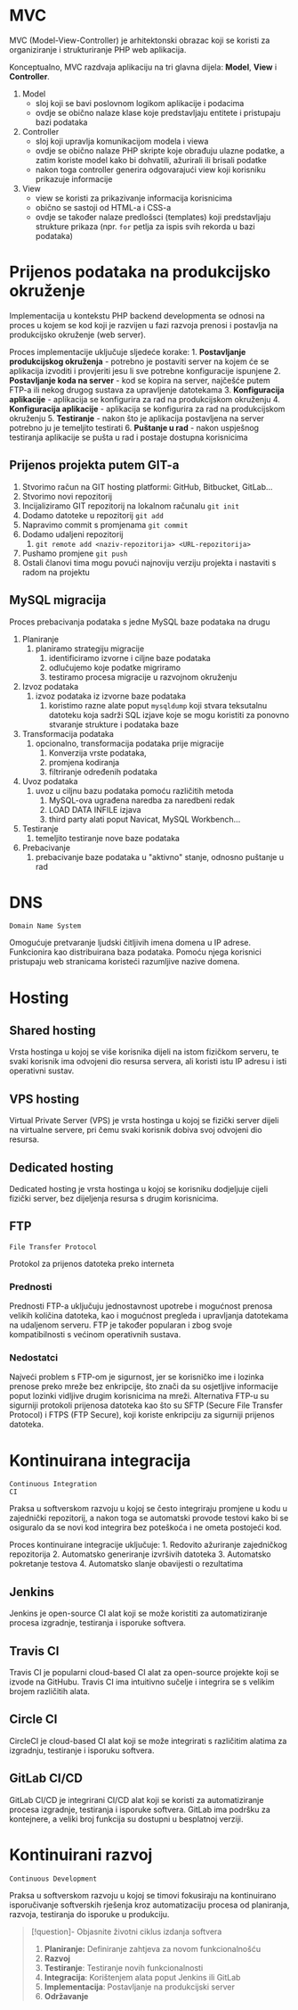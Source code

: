 # MVC

MVC (Model-View-Controller) je arhitektonski obrazac koji se koristi za organiziranje i strukturiranje PHP web aplikacija.

Konceptualno, MVC razdvaja aplikaciju na tri glavna dijela: **Model**, **View** i **Controller**.

1. Model
	- sloj koji se bavi poslovnom logikom aplikacije i podacima
	- ovdje se obično nalaze klase koje predstavljaju entitete i pristupaju bazi podataka
2. Controller
	- sloj koji upravlja komunikacijom modela i viewa
	- ovdje se obično nalaze PHP skripte koje obrađuju ulazne podatke, a zatim koriste model kako bi dohvatili, ažurirali ili brisali podatke
	- nakon toga controller generira odgovarajući view koji korisniku prikazuje informacije
3. View
	- view se koristi za prikazivanje informacija korisnicima
	- obično se sastoji od HTML-a i CSS-a
	- ovdje se također nalaze predlošsci (templates) koji predstavljaju strukture prikaza (npr. `for` petlja za ispis svih rekorda u bazi podataka)

# Prijenos podataka na produkcijsko okruženje

Implementacija u kontekstu PHP backend developmenta se odnosi na proces u kojem se kod koji je razvijen u fazi razvoja prenosi i postavlja na produkcijsko okruženje (web server).

Proces implementacije uključuje sljedeće korake:
	1. **Postavljanje produkcijskog okruženja**
		- potrebno je postaviti server na kojem će se aplikacija izvoditi i provjeriti jesu li sve potrebne konfiguracije ispunjene 
	2. **Postavljanje koda na server**
		- kod se kopira na server, najčešće putem FTP-a ili nekog drugog sustava za upravljenje datotekama
	3. **Konfiguracija aplikacije**
		- aplikacija se konfigurira za rad na produkcijskom okruženju 
      4. **Konfiguracija aplikacije**
		- aplikacija se konfigurira za rad na produkcijskom okruženju 
	5. **Testiranje**
		- nakon što je aplikacija postavljena na server potrebno ju je temeljito testirati
	6. **Puštanje u rad**
		- nakon uspješnog testiranja aplikacije se pušta u rad i postaje dostupna korisnicima

## Prijenos projekta putem GIT-a

1. Stvorimo račun na GIT hosting platformi: GitHub, Bitbucket, GitLab...
2. Stvorimo novi repozitorij
3. Incijaliziramo GIT repozitorij na lokalnom računalu `git init` 
4. Dodamo datoteke u repozitorij `git add`
5. Napravimo commit s promjenama `git commit`
6. Dodamo udaljeni repozitorij
	1. `git remote add <naziv-repozitorija> <URL-repozitorija>` 
7. Pushamo promjene `git push`
8.  Ostali članovi tima mogu povući najnoviju verziju projekta i nastaviti s radom na projektu


## MySQL migracija

Proces prebacivanja podataka s jedne MySQL baze podataka na drugu

1. Planiranje
	1. planiramo strategiju migracije
		1. identificiramo izvorne i ciljne baze podataka
		2. odlučujemo koje podatke migriramo
		3. testiramo procesa migracije u razvojnom okruženju
2. Izvoz podataka
	1. izvoz podataka iz izvorne baze podataka
		1. koristimo razne alate poput `mysqldump` koji stvara teksutalnu datoteku koja sadrži SQL izjave koje se mogu koristiti za ponovno stvaranje strukture i podataka baze
3. Transformacija podataka
	1. opcionalno, transformacija podataka prije migracije
		1. Konverzija vrste podataka,
		2. promjena kodiranja
		3. filtriranje određenih podataka
4. Uvoz podataka
	1. uvoz u ciljnu bazu podataka pomoću različitih metoda
		1. MySQL-ova ugrađena naredba za naredbeni redak
		2. LOAD DATA INFILE izjava
		3. third party alati poput Navicat, MySQL Workbench...
5. Testiranje
	1. temeljito testiranje nove baze podataka
6. Prebacivanje
	1. prebacivanje baze podataka u "aktivno" stanje, odnosno puštanje u rad

# DNS
	Domain Name System
Omogućuje pretvaranje ljudski čitljivih imena domena u IP adrese.
Funkcionira kao distribuirana baza podataka.
Pomoću njega korisnici pristupaju web stranicama koristeći razumljive nazive domena.

# Hosting

## Shared hosting

Vrsta hostinga u kojoj se više korisnika dijeli na istom fizičkom serveru, te svaki korisnik ima odvojeni dio resursa servera, ali koristi istu IP adresu i isti operativni sustav.

## VPS hosting

Virtual Private Server (VPS) je vrsta hostinga u kojoj se fizički server dijeli na virtualne servere, pri čemu svaki korisnik dobiva svoj odvojeni dio resursa.

## Dedicated hosting

Dedicated hosting je vrsta hostinga u kojoj se korisniku dodjeljuje cijeli fizički server, bez dijeljenja resursa s drugim korisnicima.

## FTP
	File Transfer Protocol
Protokol za prijenos datoteka preko interneta

### Prednosti
Prednosti FTP-a uključuju jednostavnost upotrebe i mogućnost prenosa velikih količina datoteka, kao i mogućnost pregleda i upravljanja datotekama na udaljenom serveru. FTP je također popularan i zbog svoje kompatibilnosti s većinom operativnih sustava.

### Nedostatci
Najveći problem s FTP-om je sigurnost, jer se korisničko ime i lozinka prenose preko mreže bez enkripcije, što znači da su osjetljive informacije poput lozinki vidljive drugim korisnicima na mreži. Alternativa FTP-u su sigurniji protokoli prijenosa datoteka kao što su SFTP (Secure File Transfer Protocol) i FTPS (FTP Secure), koji koriste enkripciju za sigurniji prijenos datoteka.

# Kontinuirana integracija
	Continuous Integration
	CI
Praksa u softverskom razvoju u kojoj se često integriraju promjene u kodu u zajednički repozitorij, a nakon toga se automatski provode testovi kako bi se osiguralo da se novi kod integrira bez poteškoća i ne ometa postojeći kod.

Proces kontinuirane integracije uključuje:
	1. Redovito ažuriranje zajedničkog repozitorija
	2. Automatsko generiranje izvršivih datoteka
	3. Automatsko pokretanje testova
	4. Automatsko slanje obavijesti o rezultatima

## Jenkins
Jenkins je open-source CI alat koji se može koristiti za automatiziranje procesa izgradnje, testiranja i isporuke softvera.

## Travis CI
Travis CI je popularni cloud-based CI alat za open-source projekte koji se izvode na GitHubu. Travis CI ima intuitivno sučelje i integrira se s velikim brojem različitih alata.

## Circle CI
CircleCI je cloud-based CI alat koji se može integrirati s različitim alatima za izgradnju, testiranje i isporuku softvera.

## GitLab CI/CD
GitLab CI/CD je integrirani CI/CD alat koji se koristi za automatiziranje procesa izgradnje, testiranja i
isporuke softvera. GitLab ima podršku za kontejnere, a veliki broj funkcija su dostupni u besplatnoj verziji.

# Kontinuirani razvoj
	Continuous Development
Praksa u softverskom razvoju u kojoj se timovi fokusiraju na kontinuirano isporučivanje softverskih rješenja kroz automatizaciju procesa od planiranja, razvoja, testiranja do isporuke u produkciju.

>[!question]- Objasnite životni ciklus izdanja softvera
>1. **Planiranje:** Definiranje zahtjeva za novom funkcionalnošću
>2. **Razvoj**
>3. **Testiranje**: Testiranje novih funkcionalnosti
>4. **Integracija**: Korištenjem alata poput Jenkins ili GitLab
>5. **Implementacija**: Postavljanje na produkcijski server
>6. **Održavanje** 


